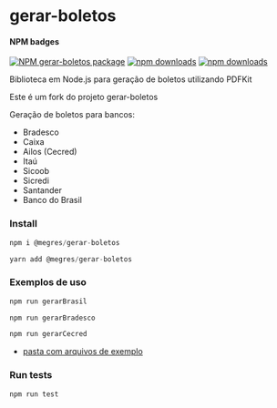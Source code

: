# gerar-boletos

#### NPM badges
<!-- [START badges] -->
[![NPM gerar-boletos package](https://img.shields.io/npm/v/gerar-boletos.svg)](https://npmjs.org/package/gerar-boletos)
[![npm downloads](https://img.shields.io/npm/dm/gerar-boletos.svg?maxAge=604800)](https://npm-stat.com/charts.html?package=gerar-boletos&from=2017-01-1)
[![npm downloads](https://img.shields.io/npm/dt/gerar-boletos.svg?maxAge=604800)](https://npm-stat.com/charts.html?package=gerar-boletos&from=2017-01-1)
<!-- [END badges] -->

Biblioteca em Node.js para geração de boletos utilizando PDFKit 

Este é um fork do projeto gerar-boletos

Geração de boletos para bancos:
- Bradesco
- Caixa
- Ailos (Cecred)
- Itaú
- Sicoob
- Sicredi
- Santander
- Banco do Brasil

### Install

```javascript
npm i @megres/gerar-boletos
```
```javascript
yarn add @megres/gerar-boletos
```
### Exemplos de uso

```javascript
npm run gerarBrasil
```
```javascript
npm run gerarBradesco
```
```javascript
npm run gerarCecred
```

* [pasta com arquivos de exemplo](/examples)

### Run tests

```javascript
npm run test
```


